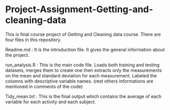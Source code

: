 # Project-Assignment-Getting-and-cleaning-data
This is final course project of Getting and Cleaning data course. There are four files in this repository.

Readme.md : It is the introduction file. It gives the general information about the project.

run_analysis.R : This is the main code file. Loads both training and testing datasets, merges them to create one then extracts only the measurements on the mean and standard deviation for each measurement. Labeled the columns with descriptive variable names.
(rest others informations are mentioned in comments of the code)

Tidy_mean.txt : This is the final output which contains the average of each variable for each activity and each subject.

